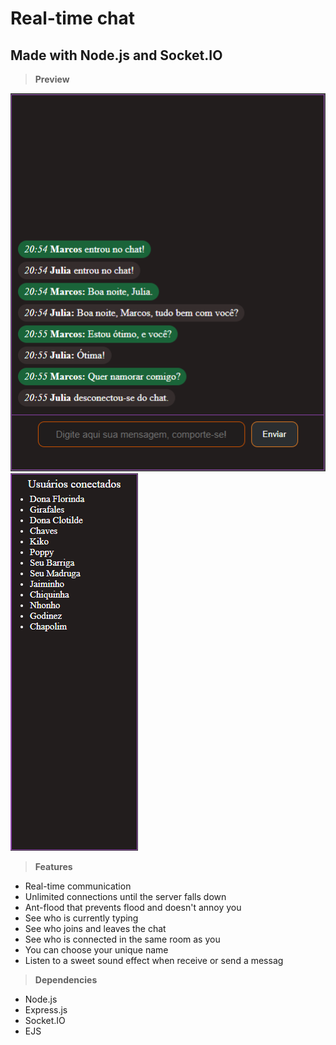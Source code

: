 # Real-time chat
## Made with Node.js and Socket.IO

> **Preview**

![](/public/assets/PreviewChatV2.png) ![](/public/assets/ConnectedPeopleList.png)

> **Features**
* Real-time communication
* Unlimited connections until the server falls down
* Ant-flood that prevents flood and doesn't annoy you
* See who is currently typing
* See who joins and leaves the chat
* See who is connected in the same room as you
* You can choose your unique name
* Listen to a sweet sound effect when receive or send a messag

> **Dependencies**
* Node.js
* Express.js
* Socket.IO
* EJS



